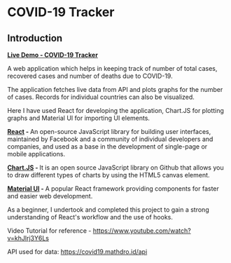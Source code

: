 # COVID-19 Tracker

## Introduction 

<a href="https://swapnil031.github.io/covid19_react/"><u><B>Live Demo - COVID-19 Tracker</B></u></a> 

A web application which helps in keeping track of number of total cases, recovered cases and number of deaths due to COVID-19. 

The application fetches live data from API and plots graphs for the number of cases. Records for individual countries can also be visualized.

Here I have used React for developing the application, Chart.JS for plotting graphs and Material UI for importing UI elements.

<a href="https://reactjs.org/"><B>React</a> - </B> An open-source JavaScript library for building user interfaces, maintained by Facebook and a community of individual developers and companies, and used as a base in the development of single-page or mobile applications.

<a href="https://www.chartjs.org/"><B>Chart.JS</a> - </B> It is an open source JavaScript library on Github that allows you to draw different types of charts by using the HTML5 canvas element. 

<a href="https://material-ui.com/"><B>Material UI</a> - </B> A popular React framework providing components for faster and easier web development. 



As a beginner, I undertook and completed this project to gain a strong understanding of React's workflow and the use of hooks.



Video Tutorial for reference - https://www.youtube.com/watch?v=khJlrj3Y6Ls

API used for data: https://covid19.mathdro.id/api

